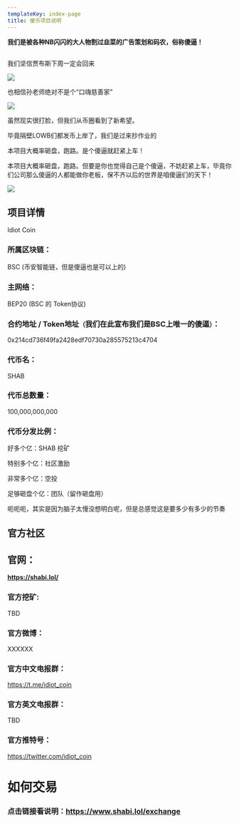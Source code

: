 ```yaml
---
templateKey: index-page
title: 傻币项目说明
---
```

**我们是被各种NB闪闪的大人物割过韭菜的广告策划和码农，俗称傻逼！**

![]()

我们坚信贾布斯下周一定会回来

![](/img/2.jpg)

也相信孙老师绝对不是个“口嗨慈善家”

![](/img/3.gif)

虽然现实很打脸，但我们从币圈看到了新希望。

毕竟隔壁LOWB们都发币上岸了，我们是过来抄作业的

本项目大概率砸盘，跑路。是个傻逼就赶紧上车！

本项目大概率砸盘，跑路。但要是你也觉得自己是个傻逼，不妨赶紧上车，毕竟你们公司那么傻逼的人都能做你老板，保不齐以后的世界是咱傻逼们的天下！

![](/img/4.jpg)

## 项目详情

Idiot Coin

### 所属区块链：

BSC (币安智能链，但是傻逼也是可以上的)

### 主网络：

BEP20 (BSC 的 Token协议)

### 合约地址 / Token地址`（`我们在此宣布我们是BSC上唯一的傻逼`）`：

0x214cd736f49fa2428edf70730a285575213c4704

### 代币名：

SHAB 

### 代币总数量：

100,000,000,000

### 代币分发比例：

好多个亿：SHAB 挖矿

特别多个亿：社区激励

非常多个亿：空投

足够砸盘个亿：团队（留作砸盘用）

呃呃呃，其实是因为脑子太慢没想明白呢，但是总感觉这是要多少有多少的节奏

## 官方社区

## 官网：

**<https://shabi.lol/>**

### 官方挖矿:

TBD

### 官方微博：

XXXXXX

### 官方中文电报群：

https://t.me/idiot_coin

### 官方英文电报群：

TBD

### 官方推特号：

https://twitter.com/idiot_coin

# 如何交易

### 点击链接看说明：<https://www.shabi.lol/exchange>